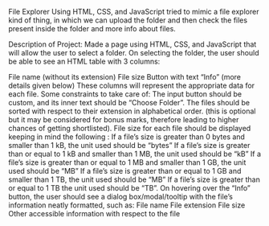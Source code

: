 File Explorer
Using HTML, CSS, and JavaScript tried to mimic a file explorer kind of thing, in which we can upload the folder and then check the files present inside the folder and more info about files.

Description of Project:
Made a page using HTML, CSS, and JavaScript that will allow the user to select a folder. On selecting the folder, the user should be able to see an HTML table with 3 columns:

File name (without its extension)
File size
Button with text “Info” (more details given below) These columns will represent the appropriate data for each file.
Some constraints to take care of:
The input button should be custom, and its inner text should be “Choose Folder”.
The files should be sorted with respect to their extension in alphabetical order. (this is optional but it may be considered for bonus marks, therefore leading to higher chances of getting shortlisted).
File size for each file should be displayed keeping in mind the following :
If a file’s size is greater than 0 bytes and smaller than 1 kB, the unit used should be “bytes”
If a file’s size is greater than or equal to 1 kB and smaller than 1 MB, the unit used should be “kB”
If a file’s size is greater than or equal to 1 MB and smaller than 1 GB, the unit used should be “MB”
If a file’s size is greater than or equal to 1 GB and smaller than 1 TB, the unit used should be “MB”
If a file’s size is greater than or equal to 1 TB the unit used should be “TB”.
On hovering over the “Info” button, the user should see a dialog box/modal/tooltip with the file’s information neatly formatted, such as:
File name
File extension
File size
Other accessible information with respect to the file
